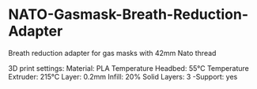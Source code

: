 # NATO-Gasmask-Breath-Reduction-Adapter
Breath reduction adapter for gas masks with 42mm Nato thread

3D print settings:
Material: PLA
Temperature Headbed: 55°C
Temperature Extruder: 215°C
Layer: 0.2mm
Infill: 20%
Solid Layers: 3
-Support: yes


